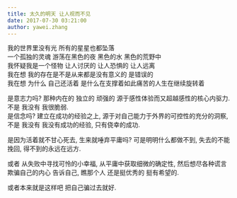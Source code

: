 ```yaml
---
title: 太久的明天 让人视而不见  
date: 2017-07-30 03:21:00
author: yawei.zhang 
---
```

我的世界里没有光  所有的星星也都坠落   
一个孤独的灵魂 游荡在黑色的夜 黑色的水 黑色的荒野中   
我怀疑我是一个怪物 让人讨厌的 让人恐惧的 让人远离   
我在想 我的存在是不是从来都是没有意义的 是错误的   
我在想 为什么 自己还活着  是什么在支撑着如此痛苦的人生在继续旋转着  

是意志力吗? 那种内在的 独立的 顽强的  源于感性体验而又超越感性的核心内驱力.  不是 我没有 我很脆弱.   
是信念吗?  建立在成功的经验之上, 源于对自己能力于外界的可控性的充分的洞察,  不是 我没有 我没有成功的经验, 只有侥幸的成功.  

是因为活着就不甘心死去,  生来就唾弃平庸吗?  可是明明什么都做不到, 失去的不能挽回, 得不到的永远在远方.   

或者 从失败中寻找可怜的小幸福, 从平庸中获取细微的确定性,  然后想尽各种谎言欺骗自己的内心 告诉自己, 瞧那个人 还是挺优秀的 挺有希望的.  

或者本来就是这样吧 把自己骗过去就好.   

